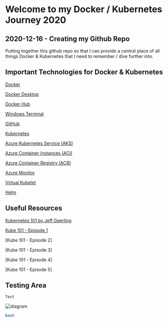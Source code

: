 # Welcome to my Docker / Kubernetes Journey 2020
## 2020-12-16 - Creating my Github Repo
Putting together this github repo so that I can provide a central place of all things Docker & Kubernetes that I need to remember / dive further into.

## Important Technologies for Docker & Kubernetes
[Docker](https://www.docker.com/)

[Docker Desktop](https://www.docker.com/products/docker-desktop)

[Docker Hub](https://www.docker.com/products/docker-hub)

[Windows Terminal](https://www.microsoft.com/en-gb/p/windows-terminal/9n0dx20hk701?activetab=pivot:overviewtab)

[GitHub](https://github.com/)

[Kubernetes](https://kubernetes.io/)

[Azure Kubernetes Service (AKS)](https://azure.microsoft.com/en-gb/services/kubernetes-service/)

[Azure Container Instances (ACI)](https://azure.microsoft.com/en-gb/services/container-instances/)

[Azure Container Registry (ACR)](https://azure.microsoft.com/en-gb/services/container-registry/)

[Azure Monitor](https://docs.microsoft.com/en-us/azure/azure-monitor/overview)

[Virtual Kubelet](https://github.com/virtual-kubelet/virtual-kubelet)

[Helm](https://helm.sh/)

## Useful Resources
[Kubernetes 101 by Jeff Geerling](https://kube101.jeffgeerling.com/)

[Kube 101 - Episode 1](https://www.youtube.com/watch?v=mrxA8g3w6ic)

[Kube 101 - Episode 2]

[Kube 101 - Episode 3]

[Kube 101 - Episode 4]

[Kube 101 - Episode 5]

## Testing Area
```
Test
```
![diagram](website/static/img/diagram.svg)
```bash
bash
```
